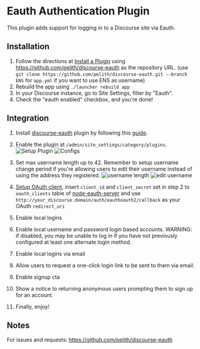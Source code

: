 # Eauth Authentication Plugin

This plugin adds support for logging in to a Discourse site via Eauth.

## Installation

1. Follow the directions at [Install a Plugin](https://meta.discourse.org/t/install-a-plugin/19157) using https://github.com/pelith/discourse-eauth as the repository URL. (use `git clone https://github.com/pelith/discourse-eauth.git --branch ENS` for `app.yml` if you want to use ENS as username)
2. Rebuild the app using `./launcher rebuild app`
3. In your Discourse instance, go to Site Settings, filter by "Eauth".
4. Check the "eauth enabled" checkbox, and you're done!

## Integration

1. Install [discourse-eauth](https://github.com/pelith/discourse-eauth) plugin by following this [guide](https://meta.discourse.org/t/install-plugins-in-discourse/19157).

2. Enable the plugin at `/admin/site_settings/category/plugins`.
![Setup Plugin](https://user-images.githubusercontent.com/16600750/64149783-63c57c80-ce16-11e9-92f1-693eb0a70680.png)
![Configs](https://user-images.githubusercontent.com/16600750/64155221-e7d13180-ce21-11e9-9ae8-0644a81d85a0.png)

3. Set max username length up to 42. Remember to setup username change period if you're allowing users to edit their username instead of using the address they registered.
![username length](https://user-images.githubusercontent.com/16600750/64155052-9a54c480-ce21-11e9-92a7-fbe6e08befff.png)
![edit username](https://user-images.githubusercontent.com/16600750/64159073-26b6b580-ce29-11e9-80a8-abc1235ae46a.png)

4. [Setup OAuth client](https://github.com/pelith/node-eauth-server#3-setup-oauth-clients), insert `client_id` and `client_secret` set in step 2 to `oauth_clients` table of [node-eauth-server](https://github.com/pelith/node-eauth-server) and use `http://your_discourse.domain/auth/eauthoauth2/callback` as your OAuth `redirect_uri`

5. Enable local logins

6. Enable local username and password login based accounts. WARNING: if disabled, you may be unable to log in if you have not previously configured at least one alternate login method.

7. Enable local logins via email

8. Allow users to request a one-click login link to be sent to them via email.

9. Enable signup cta

10. Show a notice to returning anonymous users prompting them to sign up for an account.

11. Finally, enjoy!

## Notes

For issues and requests: https://github.com/pelith/discourse-eauth
